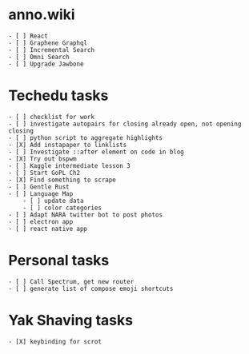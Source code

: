 # anno.wiki

    - [ ] React
    - [ ] Graphene Graphql
    - [ ] Incremental Search
    - [ ] Omni Search
    - [ ] Upgrade Jawbone

# Techedu tasks

    - [ ] checklist for work
    - [ ] investigate autopairs for closing already open, not opening closing
    - [ ] python script to aggregate highlights
    - [X] Add instapaper to linklists
    - [ ] Investigate ::after element on code in blog
    - [X] Try out bspwm
    - [ ] Kaggle intermediate lesson 3
    - [ ] Start GoPL Ch2
    - [X] Find something to scrape
    - [ ] Gentle Rust
    - [ ] Language Map
        - [ ] update data
        - [ ] color categories
    - [ ] Adapt NARA twitter bot to post photos
    - [ ] electron app
    - [ ] react native app

# Personal tasks

    - [ ] Call Spectrum, get new router
    - [ ] generate list of compose emoji shortcuts

# Yak Shaving tasks

    - [X] keybinding for scrot
